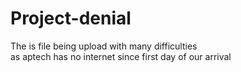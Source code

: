 # Project-denial
The is file being upload with many difficulties 
<br>as aptech has no internet since first day of our arrival
